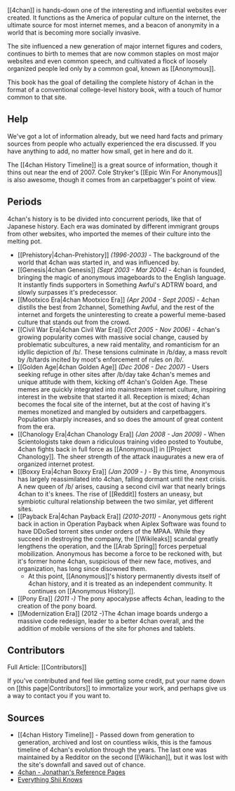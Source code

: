 [[4chan]] is hands-down one of the interesting and influential websites ever created. It functions as the America of popular culture on the internet, the ultimate source for most internet memes, and a beacon of anonymity in a world that is becoming more socially invasive.

The site influenced a new generation of major internet figures and coders, continues to birth to memes that are now common staples on most major websites and even common speech, and cultivated a flock of loosely organized people led only by a common goal, known as [[Anonymous]].

This book has the goal of detailing the complete history of 4chan in the format of a conventional college-level history book, with a touch of humor common to that site.

## Help

We've got a lot of information already, but we need hard facts and primary sources from people who actually experienced the era discussed. If you have anything to add, no matter how small, get in here and do it.

The [[4chan History Timeline]] is a great source of information, though it thins out near the end of 2007. Cole Stryker's [[Epic Win For Anonymous]] is also awesome, though it comes from an carpetbagger's point of view.

## Periods

4chan's history is to be divided into concurrent periods, like that of Japanese history. Each era was dominated by different immigrant groups from other websites, who imported the memes of their culture into the melting pot.

* [[Prehistory|4chan-Prehistory]] _(1996-2003)_ - The background of the world that 4chan was started in, and was influenced by.
* [[Genesis|4chan Genesis]] _(Sept 2003 - Mar 2004)_ - 4chan is founded, bringing the magic of anonymous imageboards to the English language. It instantly finds supporters in Something Awful's ADTRW board, and slowly surpasses it's predecessor.
* [[Mootxico Era|4chan Mootxico Era]] _(Apr 2004 - Sept 2005)_ - 4chan distills the best from 2channel, Something Awful, and the rest of the internet and forgets the uninteresting to create a powerful meme-based culture that stands out from the crowd.
* [[Civil War Era|4chan Civil War Era]] _(Oct 2005 - Nov 2006)_ - 4chan's growing popularity comes with massive social change, caused by problematic subcultures, a new raid mentality, and romanticism for an idyllic depiction of /b/. These tensions culminate in /b/day, a mass revolt by /b/tards incited by moot's enforcement of rules on /b/.
* [[Golden Age|4chan Golden Age]] _(Dec 2006 - Dec 2007)_ - Users seeking refuge in other sites after /b/day take 4chan's memes and unique attitude with them, kicking off 4chan's Golden Age. These memes are quickly integrated into mainstream internet culture, inspiring interest in the website that started it all. Reception is mixed; 4chan becomes the focal site of the internet, but at the cost of having it's memes monetized and mangled by outsiders and carpetbaggers. Population sharply increases, and so does the amount of great content from the era.
* [[Chanology Era|4chan Chanology Era]] _(Jan 2008 - Jan 2009)_ - When Scientologists take down a ridiculous training video posted to Youtube, 4chan fights back in full force as [[Anonymous]] in [[Project Chanology]]. The sheer strength of the attack inaugurates a new era of organized internet protest. 
* [[Boxxy Era|4chan Boxxy Era]] _(Jan 2009 - )_ - By this time, Anonymous has largely reassimilated into 4chan, falling dormant until the next crisis. A new queen of /b/ arises, causing a second civil war that nearly brings 4chan to it's knees. The rise of [[Reddit]] fosters an uneasy, but symbiotic cultural relationship between the two similar, yet different sites. 
* [[Payback Era|4chan Payback Era]] _(2010-2011)_ - Anonymous gets right back in action in Operation Payback when Aiplex Software was found to have DDoSed torrent sites under orders of the MPAA. While they succeed in destroying the company, the [[Wikileaks]] scandal greatly lengthens the operation, and the [[Arab Spring]] forces perpetual mobilization. Anonymous has become a force to be reckoned with, but it's former home 4chan, suspicious of their new face, motives, and organization, has long since disowned them.
  * At this point, [[Anonymous]]'s history permanently divests itself of 4chan history, and it is treated as an independent community. It continues on [[Anonymous History]].
* [[Pony Era]] _(2011 -)_ The pony apocalypse affects 4chan, leading to the creation of the pony board.
* [[Modernization Era]] (2012 -)The 4chan image boards undergo a massive code redesign, leader to a better 4chan overall, and the addition of mobile versions of the site for phones and tablets.

## Contributors

Full Article: [[Contributors]]

If you've contributed and feel like getting some credit, put your name down on [[this page|Contributors]] to immortalize your work, and perhaps give us a way to contact you if you want to.

## Sources

* [[4chan History Timeline]] - Passed down from generation to generation, archived and lost on countless wikis, this is the famous timeline of 4chan's evolution through the years. The last one was maintained by a Redditor on the second [[Wikichan]], but it was lost with the site's downfall and saved out of chance.
* [4chan - Jonathan's Reference Pages](http://www.jonnydigital.com/)
* [Everything Shii Knows](http://shii.org/knows/)